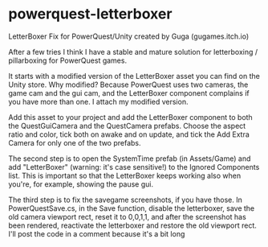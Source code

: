 # powerquest-letterboxer
LetterBoxer Fix for PowerQuest/Unity created by Guga (gugames.itch.io)

After a few tries I think I have a stable and mature solution for letterboxing / pillarboxing for PowerQuest games.

It starts with a modified version of the LetterBoxer asset you can find on the Unity store. Why modified? Because PowerQuest uses two cameras, the game cam and the gui cam, and the LetterBoxer component complains if you have more than one. I attach my modified version.

Add this asset to your project and add the LetterBoxer component to both the QuestGuiCamera and the QuestCamera prefabs. Choose the aspect ratio and color, tick both on awake and on update, and tick the Add Extra Camera for only one of the two prefabs.

The second step is to open the SystemTime prefab (in Assets/Game) and add "LetterBoxer" (warning: it's case sensitive!) to the Ignored Components list. This is important so that the LetterBoxer keeps working also when you're, for example, showing the pause gui.

The third step is to fix the savegame screenshots, if you have those. In PowerQuestSave.cs, in the Save function, disable the letterboxer, save the old camera viewport rect, reset it to 0,0,1,1, and after the screenshot has been rendered, reactivate the letterboxer and restore the old viewport rect. I'll post the code in a comment because it's a bit long
